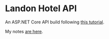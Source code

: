 # Landon Hotel API

An ASP.NET Core API build following [this tutorial](https://www.linkedin.com/learning/building-and-securing-restful-apis-in-asp-dot-net-core).

My notes [are here](https://gist.github.com/jsheridanwells/0fea5aaa930fb3e820e733d4711762cf).